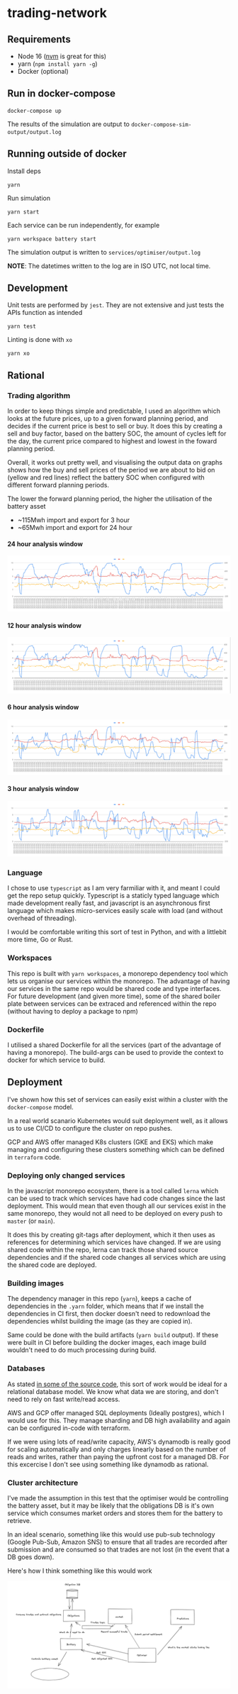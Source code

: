 # trading-network

## Requirements

- Node 16 ([nvm](https://github.com/nvm-sh/nvm) is great for this)
- yarn (`npm install yarn -g`)
- Docker (optional)

## Run in docker-compose

```
docker-compose up
```

The results of the simulation are output to `docker-compose-sim-output/output.log`

## Running outside of docker

Install deps

```
yarn
```

Run simulation

```
yarn start
```

Each service can be run independently, for example

```
yarn workspace battery start
```

The simulation output is written to `services/optimiser/output.log`

**NOTE**: The datetimes written to the log are in ISO UTC, not local time.

## Development

Unit tests are performed by `jest`. They are not extensive and just tests the
APIs function as intended

```
yarn test
```

Linting is done with `xo`

```
yarn xo
```

## Rational

### Trading algorithm

In order to keep things simple and predictable, I used an algorithm which looks at the future prices, up to a given forward planning period,
and decides if the current price is best to sell or buy. It does this by creating a sell and buy factor, based on the battery SOC, the
amount of cycles left for the day, the current price compared to highest and lowest in the foward planning period.

Overall, it works out pretty well, and visualising the output data on graphs shows how the buy and sell prices of the period we are about to bid on
(yellow and red lines) reflect the battery SOC when configured with different forward planning periods.

The lower the forward planning period, the higher the utilisation of the battery asset

- ~115Mwh import and export for 3 hour
- ~65Mwh import and export for 24 hour

#### 24 hour analysis window

<p align="center">
  <img src="./media/graphs/24-hours.png">
</p>

#### 12 hour analysis window

<p align="center">
  <img src="./media/graphs/12-hours.png">
</p>

#### 6 hour analysis window

<p align="center">
  <img src="./media/graphs/6-hours.png">
</p>

#### 3 hour analysis window

<p align="center">
  <img src="./media/graphs/3-hours.png">
</p>

### Language

I chose to use `typescript` as I am very farmiliar with it, and meant I could get the repo setup quickly.
Typescript is a staticly typed language which made development really fast, and javascript is
an asynchronous first language which makes micro-services easily scale with load (and without overhead of threading).

I would be comfortable writing this sort of test in Python, and with a littlebit more time, Go or Rust.

### Workspaces

This repo is built with `yarn workspaces`, a monorepo dependency tool which lets us organise our services
within the monorepo. The advantage of having our services in the same repo would be shared code and type interfaces.
For future development (and given more time), some of the shared boiler plate between services can be extraced and
referenced within the repo (without having to deploy a package to npm)

### Dockerfile

I utilised a shared Dockerfile for all the services (part of the advantage of having a monorepo). The build-args can be used
to provide the context to docker for which service to build.

## Deployment

I've shown how this set of services can easily exist within a cluster with the `docker-compose` model.

In a real world scanario Kubernetes would suit deployment well, as it allows us to use CI/CD to configure the cluster
on repo pushes.

GCP and AWS offer managed K8s clusters (GKE and EKS) which make managing and configuring these clusters something
which can be defined in `terraform` code.

### Deploying only changed services

In the javascript monorepo ecosystem, there is a tool called `lerna` which can be used to track which
services have had code changes since the last deployment. This would mean that even though all our services
exist in the same monorepo, they would not all need to be deployed on every push to `master` (or `main`).

It does this by creating git-tags after deployment, which it then uses as references for determining which
services have changed. If we are using shared code within the repo, lerna can track those shared source dependencies
and if the shared code changes all services which are using the shared code are deployed.

### Building images

The dependency manager in this repo (`yarn`), keeps a cache of dependencies in the `.yarn` folder, which means that
if we install the dependencies in CI first, then docker doesn't need to redownload the dependencies whilst
building the image (as they are copied in).

Same could be done with the build artifacts (`yarn build` output). If these were built in CI before building the docker
images, each image build wouldn't need to do much processing during build.

### Databases

As stated [in some of the source code](services/optimiser/src/db/obligations.ts), this sort of work would be ideal
for a relational database model. We know what data we are storing, and don't need to rely on fast write/read access.

AWS and GCP offer managed SQL deployments (Ideally postgres), which I would use for this. They manage sharding and DB high availability
and again can be configured in-code with terraform.

If we were using lots of read/write capacity, AWS's dynamodb is really good for scaling automatically and only charges linearly
based on the number of reads and writes, rather than paying the upfront cost for a managed DB. For this excercise I don't see
using something like dynamodb as rational.

### Cluster architecture

I've made the assumption in this test that the optimiser would be controlling the battery asset, but it may be likely that the
obligations DB is it's own service which consumes market orders and stores them for the battery to retrieve.

In an ideal scenario, something like this would use pub-sub technology (Google Pub-Sub, Amazon SNS) to ensure that all trades
are recorded after submission and are consumed so that trades are not lost (in the event that a DB goes down).

Here's how I think something like this would work

<p align="center">
  <img src="./media/diagrams/cluster.png">
</p>
